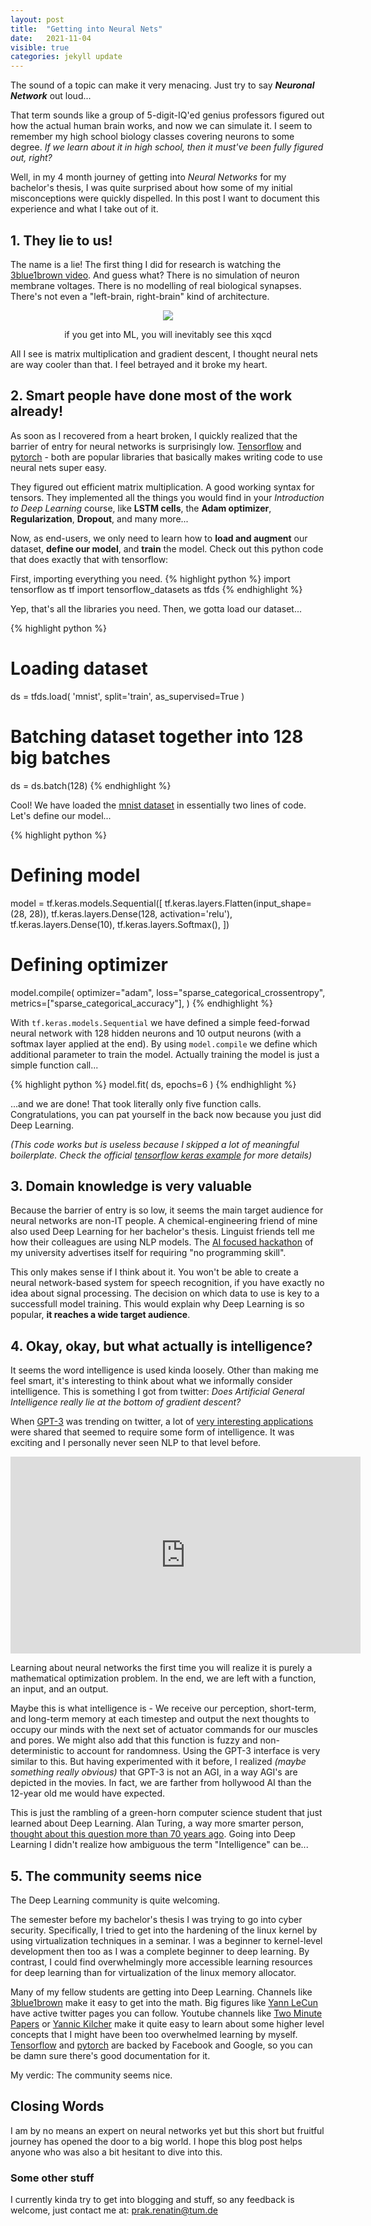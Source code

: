 ```yaml
---
layout: post
title:  "Getting into Neural Nets"
date:   2021-11-04
visible: true
categories: jekyll update
---
```

The sound of a topic can make it very menacing. Just try to say _**Neuronal Network**_ out loud...

That term sounds like a group of 5-digit-IQ'ed genius professors figured out how the actual human brain works, and now we can simulate it. I seem to remember my high school biology classes covering neurons to some degree. _If we learn about it in high school, then it must've been fully figured out, right?_

Well, in my 4 month journey of getting into _Neural Networks_ for my bachelor's thesis, I was quite surprised about how some of my initial misconceptions were quickly dispelled. In this post I want to document this experience and what I take out of it.

## 1. They lie to us!

The name is a lie! The first thing I did for research is watching the [3blue1brown video][3b1b-vid]. And guess what? There is no simulation of neuron membrane voltages. There is no modelling of real biological synapses. There's not even a "left-brain, right-brain" kind of architecture.

<p align = "center"><img src = "https://imgs.xkcd.com/comics/machine_learning.png"></p><p align = "center">
if you get into ML, you will inevitably see this xqcd
</p>

All I see is matrix multiplication and gradient descent, I thought neural nets are way cooler than that. I feel betrayed and it broke my heart.

## 2. Smart people have done most of the work already!

As soon as I recovered from a heart broken, I quickly realized that the barrier of entry for neural networks is surprisingly low. [Tensorflow][tf] and [pytorch][pytorch] - both are popular libraries that basically makes writing code to use neural nets super easy.

They figured out efficient matrix multiplication. A good working syntax for tensors. They implemented all the things you would find in your _Introduction to Deep Learning_ course, like **LSTM cells**, the **Adam optimizer**, **Regularization**, **Dropout**, and many more...

Now, as end-users, we only need to learn how to **load and augment** our dataset, **define our model**, and **train** the model. Check out this python code that does exactly that with tensorflow:

First, importing everything you need.
{% highlight python %}
import tensorflow as tf
import tensorflow_datasets as tfds
{% endhighlight %}

Yep, that's all the libraries you need. Then, we gotta load our dataset...

{% highlight python %}
# Loading dataset
ds = tfds.load( 'mnist', split='train', as_supervised=True )
# Batching dataset together into 128 big batches
ds = ds.batch(128)
{% endhighlight %}

Cool! We have loaded the [mnist dataset](https://deepai.org/dataset/mnist) in essentially two lines of code. Let's define our model...

{% highlight python %}
# Defining model
model = tf.keras.models.Sequential([
  tf.keras.layers.Flatten(input_shape=(28, 28)),
  tf.keras.layers.Dense(128, activation='relu'),
  tf.keras.layers.Dense(10),
  tf.keras.layers.Softmax(),
])
# Defining optimizer
model.compile(
    optimizer="adam",
    loss="sparse_categorical_crossentropy",
    metrics=["sparse_categorical_accuracy"],
)
{% endhighlight %}

With `tf.keras.models.Sequential` we have defined a simple feed-forwad neural network with 128 hidden neurons and 10 output neurons (with a softmax layer applied at the end). By using `model.compile` we define which additional parameter to train the model. Actually training the model is just a simple function call...

{% highlight python %}
model.fit( ds, epochs=6 )
{% endhighlight %}

...and we are done! That took literally only five function calls. Congratulations, you can pat yourself in the back now because you just did Deep Learning.

_(This code works but is useless because I skipped a lot of meaningful boilerplate. Check the official [tensorflow keras example](https://www.tensorflow.org/datasets/keras_example) for more details)_

## 3. Domain knowledge is very valuable

Because the barrier of entry is so low, it seems the main target audience for neural networks are non-IT people. A chemical-engineering friend of mine also used Deep Learning for her bachelor's thesis. Linguist friends tell me how their colleagues are using NLP models. The [AI focused hackathon][tumai] of my university advertises itself for requiring "no programming skill".

This only makes sense if I think about it. You won't be able to create a neural network-based system for speech recognition, if you have exactly no idea about signal processing. The decision on which data to use is key to a successfull model training. This would explain why Deep Learning is so popular, **it reaches a wide target audience**.

## 4. Okay, okay, but what actually is intelligence?

It seems the word intelligence is used kinda loosely. Other than making me feel smart, it's interesting to think about what we informally consider intelligence. This is something I got from twitter: _Does Artificial General Intelligence really lie at the bottom of gradient descent?_

When [GPT-3][gpt3] was trending on twitter, a lot of [very interesting applications][gpt3-apps] were shared that seemed to require some form of intelligence. It was exciting and I personally never seen NLP to that level before.

<div align="center">
<iframe width="560" height="315" src="https://www.youtube-nocookie.com/embed/PqbB07n_uQ4" title="YouTube video player" frameborder="0" allow="accelerometer; autoplay; clipboard-write; encrypted-media; gyroscope; picture-in-picture" allowfullscreen></iframe>
</div>

Learning about neural networks the first time you will realize it is purely a mathematical optimization problem. In the end, we are left with a function, an input, and an output.

Maybe this is what intelligence is - We receive our perception, short-term, and long-term memory at each timestep and output the next thoughts to occupy our minds with the next set of actuator commands for our muscles and pores. We might also add that this function is fuzzy and non-deterministic to account for randomness. Using the GPT-3 interface is very similar to this. But having experimented with it before, I realized _(maybe something really obvious)_ that GPT-3 is not an AGI, in a way AGI's are depicted in the movies. In fact, we are farther from hollywood AI than the 12-year old me would have expected.

This is just the rambling of a green-horn computer science student that just learned about Deep Learning. Alan Turing, a way more smarter person, [thought about this question more than 70 years ago][turing]. Going into Deep Learning I didn't realize how ambiguous the term "Intelligence" can be...

## 5. The community seems nice

The Deep Learning community is quite welcoming.

The semester before my bachelor's thesis I was trying to go into cyber security. Specifically, I tried to get into the hardening of the linux kernel by using virtualization techniques in a seminar. I was a beginner to kernel-level development then too as I was a complete beginner to deep learning. By contrast, I could find overwhelmingly more accessible learning resources for deep learning than for virtualization of the linux memory allocator.

Many of my fellow students are getting into Deep Learning. Channels like [3blue1brown][3b1b-vid] make it easy to get into the math. Big figures like [Yann LeCun][ylecun] have active twitter pages you can follow. Youtube channels like [Two Minute Papers][2mp] or [Yannic Kilcher][ykilcher] make it quite easy to learn about some higher level concepts that I might have been too overwhelmed learning by myself. [Tensorflow][tf] and [pytorch][pytorch] are backed by Facebook and Google, so you can be damn sure there's good documentation for it.

My verdic: The community seems nice.

## Closing Words

I am by no means an expert on neural networks yet but this short but fruitful journey has opened the door to a big world. I hope this blog post helps anyone who was also a bit hesitant to dive into this.

### Some other stuff

I currently kinda try to get into blogging and stuff, so any feedback is welcome, just contact me at: prak.renatin@tum.de

[3b1b-vid]: https://www.youtube.com/watch?v=aircAruvnKk
[tumai]: https://www.tum-ai.com/makeathon.html
[tf]: https://www.tensorflow.org/
[pytorch]: https://pytorch.org/
[gpt3]: https://openai.com/blog/gpt-3-apps/
[gpt3-apps]: https://gpt3.website/
[turing]: https://www.csee.umbc.edu/courses/471/papers/turing.pdf
[ylecun]: https://twitter.com/ylecun
[2mp]: https://www.youtube.com/c/K%C3%A1rolyZsolnai
[ykilcher]: https://www.youtube.com/c/YannicKilcher
